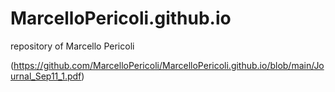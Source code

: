 # MarcelloPericoli.github.io
repository of Marcello Pericoli


(https://github.com/MarcelloPericoli/MarcelloPericoli.github.io/blob/main/Journal_Sep11_1.pdf)
